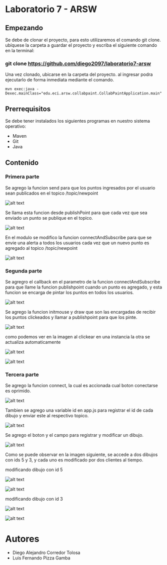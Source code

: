 # Laboratorio 7 - ARSW
## Empezando
Se debe de clonar el proyecto, para esto utilizaremos el comando git clone. ubíquese la carpeta a guardar el proyecto y escriba el siguiente comando en la terminal:
 
 ### git clone https://github.com/diego2097/laboratorio7-arsw
Una vez clonado, ubicarse en la carpeta del proyecto. al ingresar podra ejecutarlo de forma inmediata mediante el comando. 
```
mvn exec:java -Dexec.mainClass="edu.eci.arsw.collabpaint.CollabPaintApplication.main"
```
## Prerrequisitos
Se debe tener instalados los siguientes programas en nuestro sistema operativo: 
- Maven
- Git
- Java
## Contenido 

### Primera parte 

Se agrego la funcion send para que los puntos ingresados por el usuario sean publicados en el topico /topic/newpoint

![alt text](https://github.com/diego2097/laboratorio7-arsw/blob/master/img/send.PNG "puntos")


Se llama esta funcion desde publishPoint para que cada vez que sea enviado un punto se publique en el topico. 

![alt text](https://github.com/diego2097/laboratorio7-arsw/blob/master/img/calling_send.PNG "puntos2")

En el modulo se modifico la funcion connectAndSubscribe para que se envie una alerta a todos los usuarios cada vez que un nuevo punto es agregado al topico /topic/newpoint

![alt text](https://github.com/diego2097/laboratorio7-arsw/blob/master/img/subscribe_topics.PNG "subscribe")

### Segunda parte 

Se agregro el callback en el parametro de la funcion connectAndSubscribe para que llame la funcion publishpoint cuando un punto es agregado, y esta funcion se encarga de pintar los puntos en todos los usuarios. 

![alt text](https://github.com/diego2097/laboratorio7-arsw/blob/master/img/pintar_punto.PNG "puntos3")


Se agrego la funcion initmouse y draw que son las encargadas de recibir los puntos clickeados y llamar a publishpoint para que los pinte. 

![alt text](https://github.com/diego2097/laboratorio7-arsw/blob/master/img/mouse.PNG "puntos4")

como podemos ver en la imagen al clickear en una instancia la otra se actualiza automaticamente

![alt text](https://github.com/diego2097/laboratorio7-arsw/blob/master/img/click1.PNG "puntos4")

![alt text](https://github.com/diego2097/laboratorio7-arsw/blob/master/img/click2.PNG "puntos4")

### Tercera parte 

Se agrego la funcion connect, la cual es accionada cual boton conectarse es oprimido. 

![alt text](https://github.com/diego2097/laboratorio7-arsw/blob/master/img/connect_function.PNG "function")

Tambien se agrego una variable id en app.js para registrar el id de cada dibujo y enviar este al respectivo topico. 

![alt text](https://github.com/diego2097/laboratorio7-arsw/blob/master/img/id_conexion.PNG "function2")

Se agrego el boton y el campo para registrar y modificar un dibujo. 

![alt text](https://github.com/diego2097/laboratorio7-arsw/blob/master/img/connect-html.PNG "function3")

Como se puede observar en la imagen siguiente, se accede a dos dibujos con ids 5 y 3, y cada uno es modificado por dos clientes al tiempo. 

modificando dibujo con id 5 

![alt text](https://github.com/diego2097/laboratorio7-arsw/blob/master/img/dibujo1.PNG "db1")

![alt text](https://github.com/diego2097/laboratorio7-arsw/blob/master/img/dibujo2.PNG "db1")

modificando dibujo con id 3

![alt text](https://github.com/diego2097/laboratorio7-arsw/blob/master/img/dibujo3.PNG "db1")

![alt text](https://github.com/diego2097/laboratorio7-arsw/blob/master/img/dibujo4.PNG "db1")


# Autores 

- Diego Alejandro Corredor Tolosa 
- Luis Fernando Pizza Gamba







